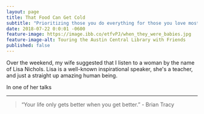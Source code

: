 ```yaml
---
layout: page
title: That Food Can Get Cold
subtitle: "Prioritizing those you do everything for those you love most"
date: 2018-07-22 0:0:01 -0600
feature-image: https://image.ibb.co/etfvPJ/when_they_were_babies.jpg
feature-image-alt: Touring the Austin Central Library with Friends
published: false
---
```


Over the weekend, my wife suggested that I listen to a woman by the name of Lisa Nichols. Lisa is a well-known inspirational speaker, she's a teacher, and just a straight up amazing human being.

In one of her talks


<hr class="divider_elipses">

<blockquote>“Your life only gets better when you get better.” - Brian Tracy</blockquote>
